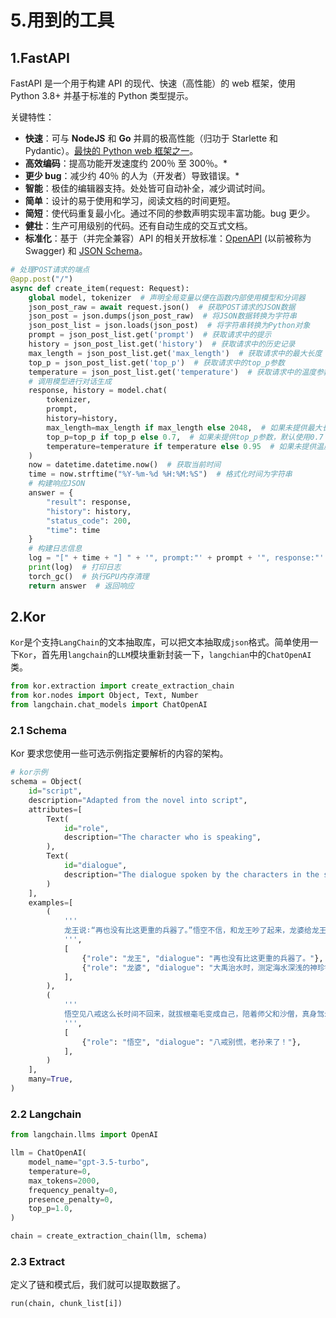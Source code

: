 # 5.用到的工具

## 1.FastAPI

FastAPI 是一个用于构建 API 的现代、快速（高性能）的 web 框架，使用 Python 3.8+ 并基于标准的 Python 类型提示。

关键特性：

-   **快速**：可与 **NodeJS** 和 **Go** 并肩的极高性能（归功于 Starlette 和 Pydantic）。[最快的 Python web 框架之一](https://fastapi.tiangolo.com/zh/#_11 "最快的 Python web 框架之一")。
-   **高效编码**：提高功能开发速度约 200％ 至 300％。\*
-   **更少 bug**：减少约 40％ 的人为（开发者）导致错误。\*
-   **智能**：极佳的编辑器支持。处处皆可自动补全，减少调试时间。
-   **简单**：设计的易于使用和学习，阅读文档的时间更短。
-   **简短**：使代码重复最小化。通过不同的参数声明实现丰富功能。bug 更少。
-   **健壮**：生产可用级别的代码。还有自动生成的交互式文档。
-   **标准化**：基于（并完全兼容）API 的相关开放标准：[OpenAPI](https://github.com/OAI/OpenAPI-Specification "OpenAPI") (以前被称为 Swagger) 和 [JSON Schema](https://json-schema.org/ "JSON Schema")。

```python
# 处理POST请求的端点
@app.post("/")
async def create_item(request: Request):
    global model, tokenizer  # 声明全局变量以便在函数内部使用模型和分词器
    json_post_raw = await request.json()  # 获取POST请求的JSON数据
    json_post = json.dumps(json_post_raw)  # 将JSON数据转换为字符串
    json_post_list = json.loads(json_post)  # 将字符串转换为Python对象
    prompt = json_post_list.get('prompt')  # 获取请求中的提示
    history = json_post_list.get('history')  # 获取请求中的历史记录
    max_length = json_post_list.get('max_length')  # 获取请求中的最大长度
    top_p = json_post_list.get('top_p')  # 获取请求中的top_p参数
    temperature = json_post_list.get('temperature')  # 获取请求中的温度参数
    # 调用模型进行对话生成
    response, history = model.chat(
        tokenizer,
        prompt,
        history=history,
        max_length=max_length if max_length else 2048,  # 如果未提供最大长度，默认使用2048
        top_p=top_p if top_p else 0.7,  # 如果未提供top_p参数，默认使用0.7
        temperature=temperature if temperature else 0.95  # 如果未提供温度参数，默认使用0.95
    )
    now = datetime.datetime.now()  # 获取当前时间
    time = now.strftime("%Y-%m-%d %H:%M:%S")  # 格式化时间为字符串
    # 构建响应JSON
    answer = {
        "result": response,
        "history": history,
        "status_code": 200,
        "time": time
    }
    # 构建日志信息
    log = "[" + time + "] " + '", prompt:"' + prompt + '", response:"' + repr(response) + '"'
    print(log)  # 打印日志
    torch_gc()  # 执行GPU内存清理
    return answer  # 返回响应
```

## 2.Kor

`Kor`是个支持`LangChain`的文本抽取库，可以把文本抽取成`json`格式。简单使用一下`Kor`，首先用`langchain`的`LLM`模块重新封装一下，`langchian`中的`ChatOpenAI`类。

```python
from kor.extraction import create_extraction_chain
from kor.nodes import Object, Text, Number
from langchain.chat_models import ChatOpenAI
```

### 2.1 Schema

Kor 要求您使用一些可选示例指定要解析的内容的架构。

```python
# kor示例
schema = Object(
    id="script",
    description="Adapted from the novel into script",
    attributes=[
        Text(
            id="role",
            description="The character who is speaking",
        ),
        Text(
            id="dialogue",
            description="The dialogue spoken by the characters in the sentence",
        )
    ],
    examples=[
        (
            '''
            龙王说∶“再也没有比这更重的兵器了。”悟空不信，和龙王吵了起来，龙婆给龙王说∶“大禹治水时，测定海水深浅的神珍铁最近总是放光，就把这给他，管他能不能用，打发他走算了。”龙王听后告诉悟空∶“这宝物太重了，你自己去取吧！”
            ''',
            [
                {"role": "龙王", "dialogue": "再也没有比这更重的兵器了。"},
                {"role": "龙婆", "dialogue": "大禹治水时，测定海水深浅的神珍铁最近总是放光，就把这给他，管他能不能用，打发他走算了。”龙王听后告诉悟空∶“这宝物太重了，你自己去取吧！"},
            ],
        ),
        (
            '''
            悟空见八戒这么长时间不回来，就拔根毫毛变成自己，陪着师父和沙僧，真身驾云来到山凹里，见八戒和妖精正在交战，便高声叫道∶“八戒别慌，老孙来了！”八戒一听，来了精神，没几下，就把那群妖怪打败了。
            ''',
            [
                {"role": "悟空", "dialogue": "八戒别慌，老孙来了！"},
            ],
        )
    ],
    many=True,
)
```

### 2.2 Langchain

```python
from langchain.llms import OpenAI

llm = ChatOpenAI(
    model_name="gpt-3.5-turbo",
    temperature=0,
    max_tokens=2000,
    frequency_penalty=0,
    presence_penalty=0,
    top_p=1.0,
)

chain = create_extraction_chain(llm, schema)

```

### 2.3 Extract

定义了链和模式后，我们就可以提取数据了。

```python
run(chain, chunk_list[i])
```
